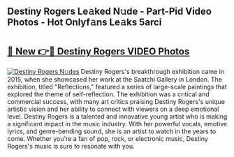 ## Destiny Rogers Le𝚊ked N𝚞de - Part-Pid Video Photos - Hot Onlyf𝚊ns Le𝚊ks 5arci

# <h2><a href="http://ab57903.deff.icu/?id=Destiny+Rogers">🔗 New 👉🔴 Destiny Rogers VIDEO Photos</a></h2>

[![Destiny Rogers N𝚞des](https://i.imgur.com/rIISA9y.gif)](http://ab57903.deff.icu/?id=Destiny+Rogers)
Destiny Rogers's breakthrough exhibition came in 2015, when she showcased her work at the Saatchi Gallery in London. The exhibition, titled "Reflections," featured a series of large-scale paintings that explored the theme of self-reflection. The exhibition was a critical and commercial success, with many art critics praising Destiny Rogers's unique artistic vision and her ability to connect with viewers on a deep emotional level. Destiny Rogers is a talented and innovative young artist who is making a significant impact in the music industry. With her powerful vocals, emotive lyrics, and genre-bending sound, she is an artist to watch in the years to come. Whether you're a fan of pop, rock, or electronic music, Destiny Rogers's music is sure to resonate with you.
